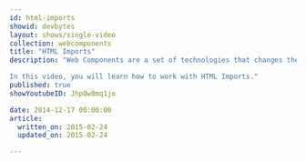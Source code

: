 ```yaml
---
id: html-imports
showid: devbytes
layout: shows/single-video
collection: webcomponents
title: "HTML Imports"
description: "Web Components are a set of technologies that changes the way you develop web apps entirely. By making components scoped and reusable in standardized way, your web development will step up to the next level.

In this video, you will learn how to work with HTML Imports."
published: true
showYoutubeID: JhpOw8mq1jo

date: 2014-12-17 00:00:00
article:
  written_on: 2015-02-24
  updated_on: 2015-02-24

---
```

